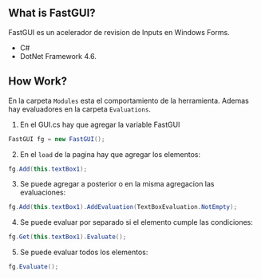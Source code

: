 ## What is FastGUI?

FastGUI es un acelerador de revision de Inputs en Windows Forms.

- C#
- DotNet Framework 4.6.

## How Work?

En la carpeta `Modules` esta el comportamiento de la herramienta. Ademas hay evaluadores en la carpeta `Evaluations`.

1. En el GUI.cs hay que agregar la variable FastGUI
```cs
FastGUI fg = new FastGUI();
```
2. En el `load` de la pagina hay que agregar los elementos:
```cs
fg.Add(this.textBox1);
```
3. Se puede agregar a posterior o en la misma agregacion las evaluaciones:
```cs
fg.Add(this.textBox1).AddEvaluation(TextBoxEvaluation.NotEmpty);
```
4. Se puede evaluar por separado si el elemento cumple las condiciones:
```cs
fg.Get(this.textBox1).Evaluate();
```
5. Se puede evaluar todos los elementos:
```cs
fg.Evaluate();
```
